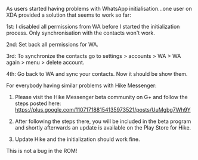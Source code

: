 As users started having problems with WhatsApp initialisation...one user on XDA provided a solution that seems to work so far:

1st:
I disabled all permissions from WA before I started the initialization process. Only synchronisation with the contacts won't work.

2nd:
Set back all permissions for WA.

3rd:
To synchronize the contacts go to settings > accounts > WA > WA again > menu > delete account.

4th:
Go back to WA and sync your contacts. Now it should be show them.

For everybody having similar problems with Hike Messenger:

1. Please visit the Hike Messenger beta community on G+ and follow the steps posted here:
https://plus.google.com/110717188154135973521/posts/UuMgbg7Wh9Y

2. After following the steps there, you will be included in the beta program and shortly afterwards an update is available on the Play Store for Hike.

3. Update Hike and the initialization should work fine.

This is not a bug in the ROM!